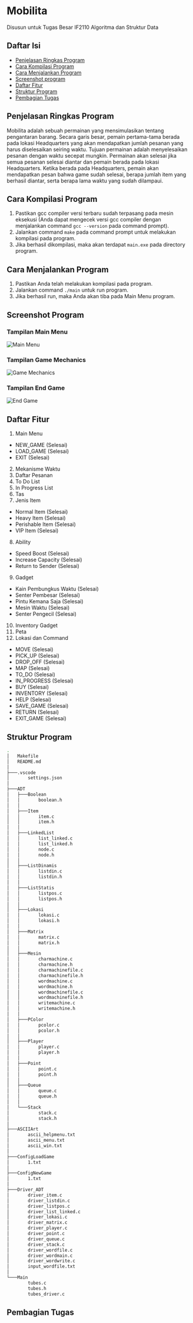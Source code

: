 # Mobilita
Disusun untuk Tugas Besar IF2110 Algoritma dan Struktur Data

## Daftar Isi
* [Penjelasan Ringkas Program](#penjelasan-ringkas-program)
* [Cara Kompilasi Program](#cara-kompilasi-program)
* [Cara Menjalankan Program](#cara-menjalankan-program)
* [Screenshot program](#screenshot-program)
* [Daftar Fitur](#daftar-fitur)
* [Struktur Program](#struktur-program)
* [Pembagian Tugas](#pembagian-tugas)

## Penjelasan Ringkas Program
Mobilita adalah sebuah permainan yang mensimulasikan tentang pengantaran barang. Secara garis besar, pemain pertama-tama berada pada lokasi Headquarters yang akan mendapatkan jumlah pesanan yang harus diselesaikan seiring waktu. Tujuan permainan  adalah menyelesaikan pesanan dengan waktu secepat mungkin. Permainan akan selesai jika semua pesanan selesai diantar dan pemain berada pada lokasi Headquarters. Ketika berada pada Headquarters, pemain akan mendapatkan pesan bahwa game sudah selesai, berapa jumlah item yang berhasil diantar, serta berapa lama waktu yang sudah dilampaui.

## Cara Kompilasi Program
1. Pastikan gcc compiler versi terbaru sudah terpasang pada mesin eksekusi (Anda dapat mengecek versi gcc compiler dengan menjalankan command `gcc --version` pada command prompt).
2. Jalankan command `make` pada command prompt untuk melakukan kompilasi pada program.
3. Jika berhasil dikompilasi, maka akan terdapat `main.exe` pada directory program.

## Cara Menjalankan Program
1. Pastikan Anda telah melakukan kompilasi pada program.
2. Jalankan command `./main` untuk run program.
3. Jika berhasil run, maka Anda akan tiba pada Main Menu program.

## Screenshot Program
### Tampilan Main Menu
![Main Menu](./Screenshot/1.jpg)
### Tampilan Game Mechanics
![Game Mechanics](./Screenshot/2.jpg)
### Tampilan End Game
![End Game](./Screenshot/3.jpg)

## Daftar Fitur
1. Main Menu
* NEW_GAME (Selesai)
* LOAD_GAME (Selesai)
* EXIT (Selesai)
2. Mekanisme Waktu
3. Daftar Pesanan
4. To Do List
5. In Progress List
6. Tas
7. Jenis Item
* Normal Item (Selesai)
* Heavy Item (Selesai)
* Perishable Item (Selesai)
* VIP Item (Selesai)
8. Ability
* Speed Boost (Selesai)
* Increase Capacity (Selesai)
* Return to Sender (Selesai)
9. Gadget
* Kain Pembungkus Waktu (Selesai)
* Senter Pembesar (Selesai)
* Pintu Kemana Saja (Selesai)
* Mesin Waktu (Selesai)
* Senter Pengecil (Selesai)
10. Inventory Gadget
11. Peta
12. Lokasi dan Command
* MOVE (Selesai)
* PICK_UP (Selesai)
* DROP_OFF (Selesai)
* MAP (Selesai)
* TO_DO (Selesai)
* IN_PROGRESS (Selesai)
* BUY (Selesai)
* INVENTORY (Selesai)
* HELP (Selesai)
* SAVE_GAME (Selesai)
* RETURN (Selesai)
* EXIT_GAME (Selesai)

## Struktur Program
```bash
.
│   Makefile
│   README.md
│   
├───.vscode
│       settings.json
│       
├───ADT
│   ├───Boolean
│   │       boolean.h
│   │       
│   ├───Item
│   │       item.c
│   │       item.h
│   │       
│   ├───LinkedList
│   │       list_linked.c
│   │       list_linked.h
│   │       node.c
│   │       node.h
│   │       
│   ├───ListDinamis
│   │       listdin.c
│   │       listdin.h
│   │       
│   ├───ListStatis
│   │       listpos.c
│   │       listpos.h
│   │       
│   ├───Lokasi
│   │       lokasi.c
│   │       lokasi.h
│   │       
│   ├───Matrix
│   │       matrix.c
│   │       matrix.h
│   │       
│   ├───Mesin
│   │       charmachine.c
│   │       charmachine.h
│   │       charmachinefile.c
│   │       charmachinefile.h
│   │       wordmachine.c
│   │       wordmachine.h
│   │       wordmachinefile.c
│   │       wordmachinefile.h
│   │       writemachine.c
│   │       writemachine.h
│   │       
│   ├───PColor
│   │       pcolor.c
│   │       pcolor.h
│   │       
│   ├───Player
│   │       player.c
│   │       player.h
│   │       
│   ├───Point
│   │       point.c
│   │       point.h
│   │       
│   ├───Queue
│   │       queue.c
│   │       queue.h
│   │       
│   └───Stack
│           stack.c
│           stack.h
│           
├───ASCIIArt
│       ascii_helpmenu.txt
│       ascii_menu.txt
│       ascii_win.txt
│       
├───ConfigLoadGame
│       1.txt
│       
├───ConfigNewGame
│       1.txt
│       
├───Driver_ADT
│       driver_item.c
│       driver_listdin.c
│       driver_listpos.c
│       driver_list_linked.c
│       driver_lokasi.c
│       driver_matrix.c
│       driver_player.c
│       driver_point.c
│       driver_queue.c
│       driver_stack.c
│       driver_wordfile.c
│       driver_wordmain.c
│       driver_wordwrite.c
│       input_wordfile.txt
│       
└───Main
        tubes.c
        tubes.h
        tubes_driver.c
```

## Pembagian Tugas